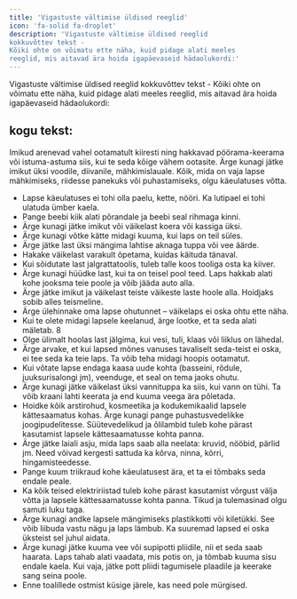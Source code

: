 ```yaml
---
title: 'Vigastuste vältimise üldised reeglid'
icon: 'fa-solid fa-droplet'
description: 'Vigastuste vältimise üldised reeglid
kokkuvõttev tekst -
Kõiki ohte on võimatu ette näha, kuid pidage alati meeles
reeglid, mis aitavad ära hoida igapäevaseid hädaolukordi:'
---
```


Vigastuste vältimise üldised reeglid
kokkuvõttev tekst -
Kõiki ohte on võimatu ette näha, kuid pidage alati meeles
reeglid, mis aitavad ära hoida igapäevaseid hädaolukordi:

## kogu tekst:
Imikud arenevad vahel ootamatult kiiresti ning hakkavad
pöörama-keerama või istuma-astuma siis, kui te seda
kõige vähem ootasite. Ärge kunagi jätke imikut üksi
voodile, diivanile, mähkimislauale. Kõik, mida on vaja
lapse mähkimiseks, riidesse panekuks või puhastamiseks, olgu käeulatuses võtta.
- Lapse käeulatuses ei tohi olla paelu, kette, nööri. Ka lutipael ei tohi ulatuda ümber kaela.
- Pange beebi kiik alati põrandale ja beebi seal rihmaga
kinni.
- Ärge kunagi jätke imikut või väikelast koera või kassiga
üksi.
- Ärge kunagi võtke kätte midagi kuuma, kui laps on teil
süles.
- Ärge jätke last üksi mängima lahtise aknaga tuppa või
vee äärde.
- Hakake väikelast varakult õpetama, kuidas käituda
tänaval.
- Kui sõidutate last jalgrattatoolis, tuleb talle koos tooliga
osta ka kiiver.
- Ärge kunagi hüüdke last, kui ta on teisel pool teed. Laps
hakkab alati kohe jooksma teie poole ja võib jääda auto
alla.
- Ärge jätke imikut ja väikelast teiste väikeste laste hoole
alla. Hoidjaks sobib alles teismeline.
- Ärge ülehinnake oma lapse ohutunnet – väikelaps ei
oska ohtu ette näha.
- Kui te olete midagi lapsele keelanud, ärge lootke, et ta
seda alati mäletab.
8
- Olge ülimalt hoolas last jälgima, kui vesi, tuli, klaas või
liiklus on lähedal.
- Ärge arvake, et kui lapsed mõnes vanuses tavaliselt
seda-teist ei oska, ei tee seda ka teie laps. Ta võib teha
midagi hoopis ootamatut.
- Kui võtate lapse endaga kaasa uude kohta (basseini,
rõdule, juuksurisalongi jm), veenduge, et seal on tema
jaoks ohutu.
- Ärge kunagi jätke väikelast üksi vannituppa ka siis, kui
vann on tühi. Ta võib kraani lahti keerata ja end kuuma
veega ära põletada.
- Hoidke kõik arstirohud, kosmeetika ja kodukemikaalid
lapsele kättesaamatus kohas. Ärge kunagi pange
puhastusvedelikke joogipudelitesse. Süütevedelikud
ja õlilambid tuleb kohe pärast kasutamist lapsele kättesaamatusse kohta panna.
- Ärge jätke laiali asju, mida laps saab alla neelata: kruvid,
nööbid, pärlid jm. Need võivad kergesti sattuda ka kõrva,
ninna, kõrri, hingamisteedesse.
- Pange kuum triikraud kohe käeulatusest ära, et ta ei
tõmbaks seda endale peale.
- Ka kõik teised elektririistad tuleb kohe pärast kasutamist
võrgust välja võtta ja lapsele kättesaamatusse kohta
panna. Tikud ja tulemasinad olgu samuti luku taga.
- Ärge kunagi andke lapsele mängimiseks plastikkotti või
kiletükki. See võib liibuda vastu nägu ja laps lämbub. Ka
suuremad lapsed ei oska üksteist sel juhul aidata.
- Ärge kunagi jätke kuuma vee või supipotti pliidile, nii et
seda saab haarata. Laps tahab alati vaadata, mis potis on,
ja tõmbab kuuma sisu endale kaela. Kui vaja, jätke pott
pliidi tagumisele plaadile ja keerake sang seina poole.
- Enne toalillede ostmist küsige järele, kas need pole
mürgised.